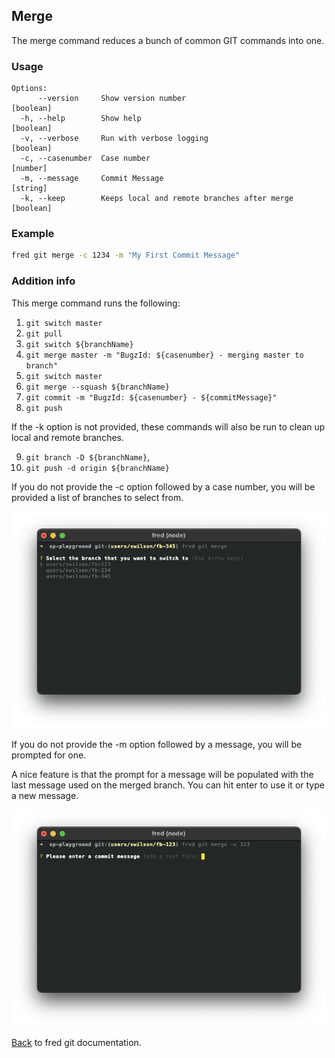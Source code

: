 ## Merge

The merge command reduces a bunch of common GIT commands into one.  

### Usage

```
Options:
      --version     Show version number                                [boolean]
  -h, --help        Show help                                          [boolean]
  -v, --verbose     Run with verbose logging                           [boolean]
  -c, --casenumber  Case number                                         [number]
  -m, --message     Commit Message                                      [string]
  -k, --keep        Keeps local and remote branches after merge        [boolean]
```

### Example

```sh
fred git merge -c 1234 -m "My First Commit Message"
```

### Addition info

This merge command runs the following:

1. `git switch master`
2. `git pull`
3. `git switch ${branchName}`
4. `git merge master -m "BugzId: ${casenumber} - merging master to branch"`
5. `git switch master`
6. `git merge --squash ${branchName}`
7. `git commit -m "BugzId: ${casenumber} - ${commitMessage}"`
8. `git push`

If the -k option is not provided, these commands will also be run to clean up local and remote branches.

9.  `git branch -D ${branchName}`,
10. `git push -d origin ${branchName}`

If you do not provide the -c option followed by a case number, you will be provided a list of branches to select from.

![merge](./merge-select.png)

If you do not provide the -m option followed by a message, you will be prompted for one.

A nice feature is that the prompt for a message will be populated with the last message used on the merged branch.  You can hit enter to use it or type a new message.

![merge](./merge-message.png)

[Back](../README.md) to fred git documentation.